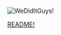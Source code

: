 <script type="text/javascript" >
    window.alert("L'exercice de Markdown est fait !");
    alert("L'exercice de Markdown est fait !");
    </script>

![WeDidItGuys!](https://giphy.com/gifs/cute-aww-eyebleach-3ndAvMC5LFPNMCzq7m)

[README!](README.md)